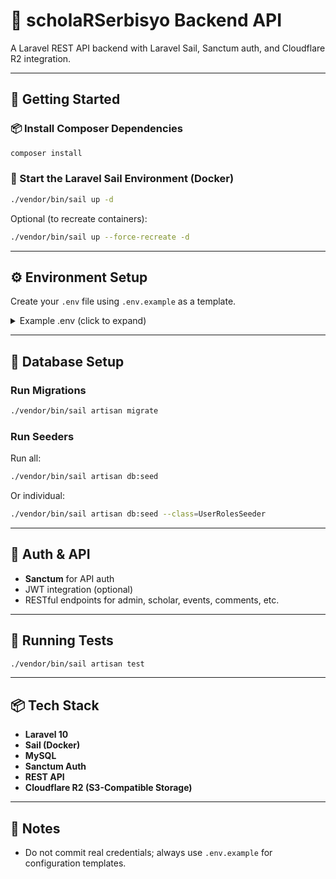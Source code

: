 # 🧠 scholaRSerbisyo Backend API

A Laravel REST API backend with Laravel Sail, Sanctum auth, and Cloudflare R2 integration.

---

## 🚀 Getting Started

### 📦 Install Composer Dependencies

```bash
composer install
```

### 🐳 Start the Laravel Sail Environment (Docker)

```bash
./vendor/bin/sail up -d
```

Optional (to recreate containers):

```bash
./vendor/bin/sail up --force-recreate -d
```

---

## ⚙️ Environment Setup

Create your `.env` file using `.env.example` as a template.

<details>
<summary>Example .env (click to expand)</summary>

```env
APP_NAME=Laravel
APP_ENV=local
APP_KEY=base64:your-app-key-here
APP_DEBUG=true
APP_TIMEZONE=Asia/Manila
APP_URL=http://localhost

DB_CONNECTION=mysql
DB_HOST=mysql
DB_PORT=3306
DB_DATABASE=laravel
DB_USERNAME=sail
DB_PASSWORD=password

SESSION_DRIVER=database
QUEUE_CONNECTION=database
CACHE_STORE=database

FILESYSTEM_DISK=local

# Cloudflare R2
CLOUDFLARE_ACCOUNT_ID=your-account-id
CLOUDFLARE_ACCESS_KEY_ID=your-access-key
CLOUDFLARE_SECRET_ACCESS_KEY=your-secret-key
CLOUDFLARE_BUCKET_NAME=eventimages
```

</details>

---

## 🔧 Database Setup

### Run Migrations

```bash
./vendor/bin/sail artisan migrate
```

### Run Seeders

Run all:

```bash
./vendor/bin/sail artisan db:seed
```

Or individual:

```bash
./vendor/bin/sail artisan db:seed --class=UserRolesSeeder
```

---

## 🔐 Auth & API

- **Sanctum** for API auth
- JWT integration (optional)
- RESTful endpoints for admin, scholar, events, comments, etc.

---

## 🧪 Running Tests

```bash
./vendor/bin/sail artisan test
```

---

## 📦 Tech Stack

- **Laravel 10**
- **Sail (Docker)**
- **MySQL**
- **Sanctum Auth**
- **REST API**
- **Cloudflare R2 (S3-Compatible Storage)**

---

## 📌 Notes

- Do not commit real credentials; always use `.env.example` for configuration templates.
